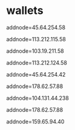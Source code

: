 # wallets
addnode=45.64.254.58

addnode=113.212.115.58

addnode=103.19.211.58

addnode=113.212.124.58

addnode=45.64.254.42

addnode=178.62.57.88

addnode=104.131.44.238

addnode=178.62.57.88 

addnode=159.65.94.40
